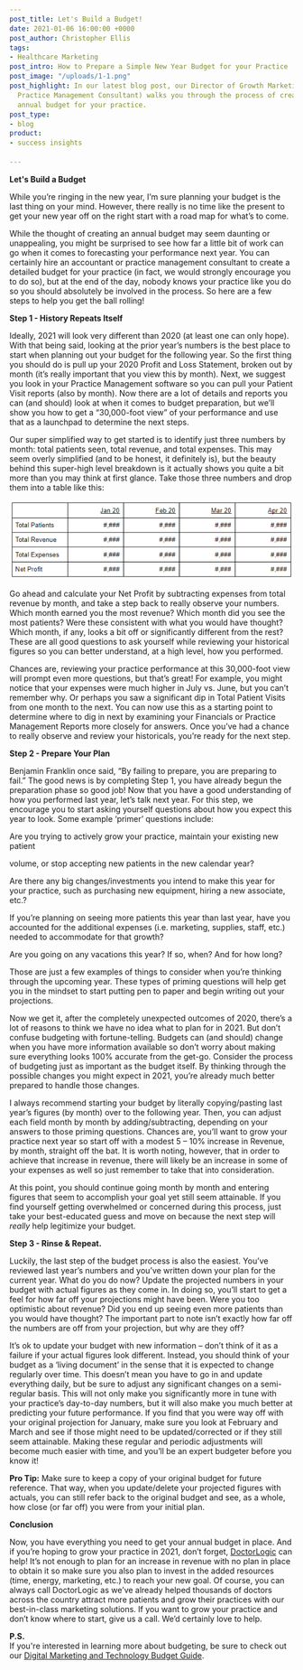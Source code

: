 ```yaml
---
post_title: Let's Build a Budget!
date: 2021-01-06 16:00:00 +0000
post_author: Christopher Ellis
tags:
- Healthcare Marketing
post_intro: How to Prepare a Simple New Year Budget for your Practice
post_image: "/uploads/1-1.png"
post_highlight: In our latest blog post, our Director of Growth Marketing (and former
  Practice Management Consultant) walks you through the process of creating a simple,
  annual budget for your practice.
post_type:
- blog
product:
- success insights

---
```

**Let's Build a Budget**

While you’re ringing in the new year, I’m sure planning your budget is the last thing on your mind. However, there really is no time like the present to get your new year off on the right start with a road map for what’s to come.

While the thought of creating an annual budget may seem daunting or unappealing, you might be surprised to see how far a little bit of work can go when it comes to forecasting your performance next year. You can certainly hire an accountant or practice management consultant to create a detailed budget for your practice (in fact, we would strongly encourage you to do so), but at the end of the day, nobody knows your practice like you do so you should absolutely be involved in the process. So here are a few steps to help you get the ball rolling!

**Step 1 - History Repeats Itself**

Ideally, 2021 will look very different than 2020 (at least one can only hope). With that being said, looking at the prior year’s numbers is the best place to start when planning out your budget for the following year. So the first thing you should do is pull up your 2020 Profit and Loss Statement, broken out by month (it’s really important that you view this by month). Next, we suggest you look in your Practice Management software so you can pull your Patient Visit reports (also by month). Now there are a lot of details and reports you can (and should) look at when it comes to budget preparation, but we’ll show you how to get a “30,000-foot view” of your performance and use that as a launchpad to determine the next steps.

Our super simplified way to get started is to identify just three numbers by month: total patients seen, total revenue, and total expenses. This may seem overly simplified (and to be honest, it definitely is), but the beauty behind this super-high level breakdown is it actually shows you quite a bit more than you may think at first glance. Take those three numbers and drop them into a table like this:

![](/uploads/budget-table-example.PNG)

Go ahead and calculate your Net Profit by subtracting expenses from total revenue by month, and take a step back to really observe your numbers. Which month earned you the most revenue? Which month did you see the most patients? Were these consistent with what you would have thought? Which month, if any, looks a bit off or significantly different from the rest? These are all good questions to ask yourself while reviewing your historical figures so you can better understand, at a high level, how you performed.

Chances are, reviewing your practice performance at this 30,000-foot view will prompt even more questions, but that’s great! For example, you might notice that your expenses were much higher in July vs. June, but you can’t remember why. Or perhaps you saw a significant dip in Total Patient Visits from one month to the next. You can now use this as a starting point to determine where to dig in next by examining your Financials or Practice Management Reports more closely for answers. Once you’ve had a chance to really observe and review your historicals, you’re ready for the next step.

**Step 2 - Prepare Your Plan**

Benjamin Franklin once said, “By failing to prepare, you are preparing to fail.” The good news is by completing Step 1, you have already begun the preparation phase so good job! Now that you have a good understanding of how you performed last year, let’s talk next year. For this step, we encourage you to start asking yourself questions about how you expect this year to look. Some example ‘primer’ questions include:

Are you trying to actively grow your practice, maintain your existing new patient

volume, or stop accepting new patients in the new calendar year?

Are there any big changes/investments you intend to make this year for your practice, such as purchasing new equipment, hiring a new associate, etc.?

If you’re planning on seeing more patients this year than last year, have you accounted for the additional expenses (i.e. marketing, supplies, staff, etc.) needed to accommodate for that growth?

Are you going on any vacations this year? If so, when? And for how long?

Those are just a few examples of things to consider when you’re thinking through the upcoming year. These types of priming questions will help get you in the mindset to start putting pen to paper and begin writing out your projections.

Now we get it, after the completely unexpected outcomes of 2020, there’s a lot of reasons to think we have no idea what to plan for in 2021. But don’t confuse budgeting with fortune-telling. Budgets can (and should) change when you have more information available so don’t worry about making sure everything looks 100% accurate from the get-go. Consider the process of budgeting just as important as the budget itself. By thinking through the possible changes you might expect in 2021, you’re already much better prepared to handle those changes.

I always recommend starting your budget by literally copying/pasting last year’s figures (by month) over to the following year. Then, you can adjust each field month by month by adding/subtracting, depending on your answers to those priming questions. Chances are, you’ll want to grow your practice next year so start off with a modest 5 – 10% increase in Revenue, by month, straight off the bat. It is worth noting, however, that in order to achieve that increase in revenue, there will likely be an increase in some of your expenses as well so just remember to take that into consideration.

At this point, you should continue going month by month and entering figures that seem to accomplish your goal yet still seem attainable. If you find yourself getting overwhelmed or concerned during this process, just take your best-educated guess and move on because the next step will _really_ help legitimize your budget.

**Step 3 - Rinse & Repeat.**

Luckily, the last step of the budget process is also the easiest. You’ve reviewed last year’s numbers and you’ve written down your plan for the current year. What do you do now? Update the projected numbers in your budget with actual figures as they come in. In doing so, you’ll start to get a feel for how far off your projections might have been. Were you too optimistic about revenue? Did you end up seeing even more patients than you would have thought? The important part to note isn’t exactly how far off the numbers are off from your projection, but why are they off?

It’s ok to update your budget with new information – don’t think of it as a failure if your actual figures look different. Instead, you should think of your budget as a ‘living document’ in the sense that it is expected to change regularly over time. This doesn’t mean you have to go in and update everything daily, but be sure to adjust any significant changes on a semi-regular basis. This will not only make you significantly more in tune with your practice’s day-to-day numbers, but it will also make you much better at predicting your future performance. If you find that you were way off with your original projection for January, make sure you look at February and March and see if those might need to be updated/corrected or if they still seem attainable. Making these regular and periodic adjustments will become much easier with time, and you’ll be an expert budgeter before you know it!

**Pro Tip:** Make sure to keep a copy of your original budget for future reference. That way, when you update/delete your projected figures with actuals, you can still refer back to the original budget and see, as a whole, how close (or far off) you were from your initial plan.

**Conclusion**

Now, you have everything you need to get your annual budget in place. And if you’re hoping to grow your practice in 2021, don’t forget, [DoctorLogic](https://doctorlogic.com/) can help! It’s not enough to plan for an increase in revenue with no plan in place to obtain it so make sure you also plan to invest in the added resources (time, energy, marketing, etc.) to reach your new goal. Of course, you can always call DoctorLogic as we’ve already helped thousands of doctors across the country attract more patients and grow their practices with our best-in-class marketing solutions. If you want to grow your practice and don’t know where to start, give us a call. We’d certainly love to help.

**P.S.**  
If you're interested in learning more about budgeting, be sure to check out our [Digital Marketing and Technology Budget Guide](https://doctorlogic.com/download-digital-marketing-technology-guide).